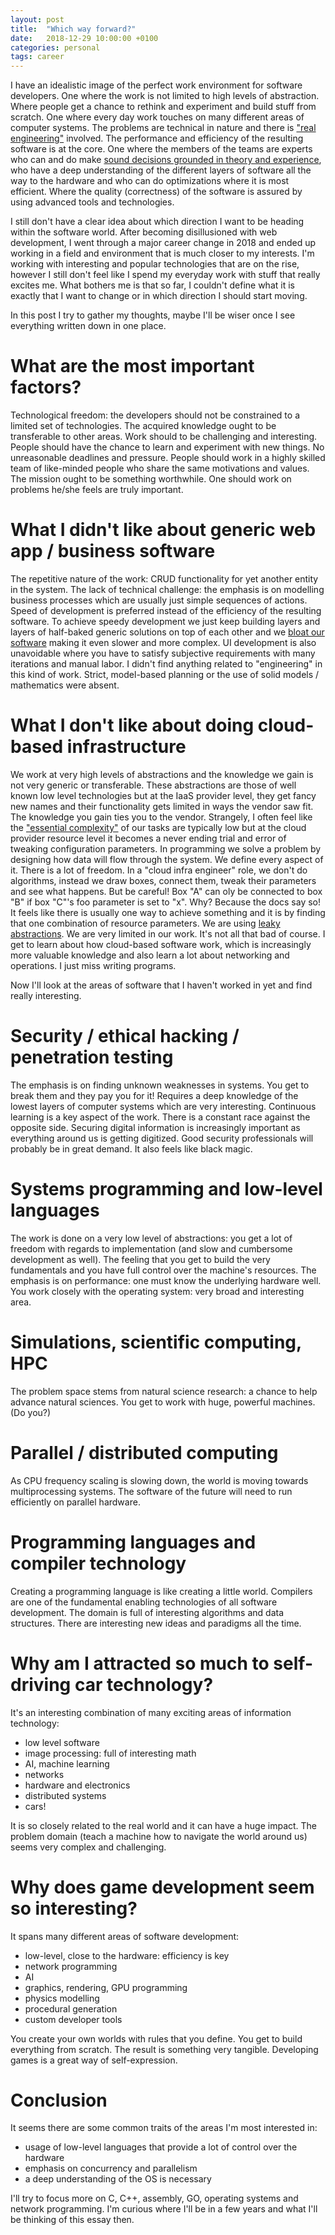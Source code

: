 ```yaml
---
layout: post
title:  "Which way forward?"
date:   2018-12-29 10:00:00 +0100
categories: personal
tags: career
---
```


I have an idealistic image of the perfect work environment for software developers.
One where the work is not limited to high levels of abstraction. Where people get a chance to rethink and experiment
and build stuff from scratch.
One where every day work touches on many different areas of computer systems.
The problems are technical in nature and there is ["real engineering"][whither] involved.
The performance and efficiency of the resulting software is at the core.
One where the members of the teams are experts who can and do make [sound decisions grounded in theory and experience][nasa],
who have a deep understanding of the different layers of software all the way to the hardware and who can do optimizations
where it is most efficient.
Where the quality (correctness) of the software is assured by using advanced tools and technologies.

<!--more-->

I still don't have a clear idea about which direction I want to be heading within the software world.
After becoming disillusioned with web development, I went through a major career change in 2018 and ended up
working in a field and environment that is much closer to my interests.
I'm working with interesting and popular technologies that are on the rise, however I still don't feel like I spend my
everyday work with stuff that really excites me.
What bothers me is that so far, I couldn't define what it is exactly that I want to change
or in which direction I should start moving.

In this post I try to gather my thoughts, maybe I'll be wiser once I see everything written down in one place.

# What are the most important factors?
Technological freedom: the developers should not be constrained to a limited set of technologies.
The acquired knowledge ought to be transferable to other areas.
Work should to be challenging and interesting.
People should have the chance to learn and experiment with new things.
No unreasonable deadlines and pressure.
People should work in a highly skilled team of like-minded people who share the same motivations and values.
The mission ought to be something worthwhile. One should work on problems he/she feels are truly important.

# What I didn't like about generic web app / business software
The repetitive nature of the work: CRUD functionality for yet another entity in the system.
The lack of technical challenge: the emphasis is on modelling business processes which are usually just simple sequences of actions.
Speed of development is preferred instead of the efficiency of the resulting software.
To achieve speedy development we just keep building layers and layers of half-baked generic solutions on top of each other
and we [bloat our software][handmade] making it even slower and more complex.
UI development is also unavoidable where you have to satisfy subjective requirements with many iterations and manual labor.
I didn't find anything related to "engineering" in this kind of work.
Strict, model-based planning or the use of solid models / mathematics were absent.

# What I don't like about doing cloud-based infrastructure
We work at very high levels of abstractions and the knowledge we gain is not very generic or transferable.
These abstractions are those of well known low level technologies but at the IaaS provider level, they get fancy new names
and their functionality gets limited in ways the vendor saw fit. The knowledge you gain ties you to the vendor.
Strangely, I often feel like the ["essential complexity"][tar-pit] of our tasks are typically low
but at the cloud provider resource level it becomes a never ending trial and error of tweaking configuration parameters.
In programming we solve a problem by designing how data will flow through the system. We define every aspect of it. There is a lot of freedom.
In a "cloud infra engineer" role, we don't do algorithms, instead we draw boxes, connect them, tweak their parameters and see what happens.
But be careful! Box "A" can oly be connected to box "B" if box "C"'s foo parameter is set to "x". Why? Because the docs say so!
It feels like there is usually one way to achieve something and it is by finding that one combination of resource parameters.
We are using [leaky abstractions][leaky-abstractions]. We are very limited in our work.
It's not all that bad of course. I get to learn about how cloud-based software work, which is increasingly more valuable knowledge
and also learn a lot about networking and operations. I just miss writing programs.

Now I'll look at the areas of software that I haven't worked in yet and find really interesting.

# Security / ethical hacking / penetration testing
The emphasis is on finding unknown weaknesses in systems. You get to break them and they pay you for it!
Requires a deep knowledge of the lowest layers of computer systems which are very interesting.
Continuous learning is a key aspect of the work. There is a constant race against the opposite side.
Securing digital information is increasingly important as everything around us is getting digitized.
Good security professionals will probably be in great demand. It also feels like black magic.

# Systems programming and low-level languages
The work is done on a very low level of abstractions: you get a lot of freedom with regards
to implementation (and slow and cumbersome development as well).
The feeling that you get to build the very fundamentals and you have full control over the machine's resources.
The emphasis is on performance: one must know the underlying hardware well.
You work closely with the operating system: very broad and interesting area.

# Simulations, scientific computing, HPC
The problem space stems from natural science research: a chance to help advance natural sciences.
You get to work with huge, powerful machines. (Do you?)

# Parallel / distributed computing
As CPU frequency scaling is slowing down, the world is moving towards multiprocessing systems.
The software of the future will need to run efficiently on parallel hardware.

# Programming languages and compiler technology
Creating a programming language is like creating a little world.
Compilers are one of the fundamental enabling technologies of all software development.
The domain is full of interesting algorithms and data structures.
There are interesting new ideas and paradigms all the time.

# Why am I attracted so much to self-driving car technology?
It's an interesting combination of many exciting areas of information technology:
- low level software
- image processing: full of interesting math
- AI, machine learning
- networks
- hardware and electronics
- distributed systems
- cars!

It is so closely related to the real world and it can have a huge impact.
The problem domain (teach a machine how to navigate the world around us) seems very complex and challenging.

# Why does game development seem so interesting?
It spans many different areas of software development:
- low-level, close to the hardware: efficiency is key
- network programming
- AI
- graphics, rendering, GPU programming
- physics modelling
- procedural generation
- custom developer tools

You create your own worlds with rules that you define. You get to build everything from scratch.
The result is something very tangible.
Developing games is a great way of self-expression.

# Conclusion
It seems there are some common traits of the areas I'm most interested in:
- usage of low-level languages that provide a lot of control over the hardware
- emphasis on concurrency and parallelism
- a deep understanding of the OS is necessary

I'll try to focus more on C, C++, assembly, GO, operating systems and network programming.
I'm curious where I'll be in a few years and what I'll be thinking of this essay then.

[leaky-abstractions]: https://www.joelonsoftware.com/2002/11/11/the-law-of-leaky-abstractions/
[nasa]: https://mystudentvoices.com/a-look-into-nasas-coding-philosophy-b747957c7f8a
[whither]: https://pdfs.semanticscholar.org/3a6b/0506b8b922d7e6cc933a39dc165b5f34797e.pdf
[handmade]: https://handmade.network/manifesto
[tar-pit]: https://blog.acolyer.org/2015/03/20/out-of-the-tar-pit/
